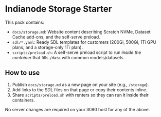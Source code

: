 # Indianode Storage Starter

This pack contains:
- `docs/storage.md`: Website content describing Scratch NVMe, Dataset Cache add-ons, and the self-serve preload.
- `sdl/*.yaml`: Ready SDL templates for customers (200Gi, 500Gi, 1Ti GPU plans, and a storage-only 1Ti plan).
- `scripts/preload.sh`: A self-serve preload script to run *inside the container* that fills `/data` with common models/datasets.

## How to use
1. Publish `docs/storage.md` as a new page on your site (e.g., `/storage`).
2. Add links to the SDL files on that page or copy their contents inline.
3. Share `scripts/preload.sh` with renters so they can run it inside their containers.

No server changes are required on your 3090 host for any of the above.
